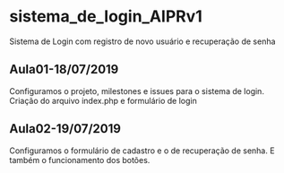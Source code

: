 # sistema_de_login_AIPRv1
Sistema de Login com registro de novo usuário e recuperação de senha

## Aula01-18/07/2019
Configuramos o projeto, milestones e issues para o sistema de login.
Criação do arquivo index.php e formulário de login

## Aula02-19/07/2019
Configuramos  o formulário de cadastro e o de recuperação de senha.
E também o funcionamento dos botões.
